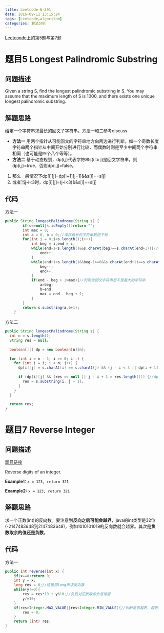 ```yaml
---
title: Leetcode-6-391
date: 2016-09-11 13:15:24
tags: [Leetcode,algorithm]
categories: 算法分析
---
```


[Leetcoode](https://leetcode.com/problemset/algorithms/)上的第5题与第7题

# 题目5 Longest Palindromic Substring
## 问题描述

Given a string S, find the longest palindromic substring in S. You may assume that the maximum length of S is 1000, and there exists one unique longest palindromic substring.

## 解题思路

给定一个字符串求最长的回文子字符串。方法一和二参考discuss


* **方法一** 用两个指针从可能回文的字符串地方向两边进行判断。如一个奇数长度字符串两个指针从中间开始分别进行比较，而偶数时则是至少中间两个字符串相同（也可能是四个八个等等）。
* **方法二** 基于动态规划，dp(i,j)代表字符串s(i to j)是回文字符串，则dp(i,j)=true，否则dp(i,j)=false。
1. 那么一般情况下dp\[i][j]=dp\[i+1]\[j=1]&&s[i]==s\[j]
2. 或者当j-i<3时，dp\[i][j]=(j-i<3)&&s[i]==s\[j]
## 代码

方法一

```java
public String longestPalindrome(String s) {
        if(s==null|s.isEmpty())return "";
        int max = 0;
        int a = 0, b = 0;//保存最长的字符串数组下标
        for(int i = 0;i<s.length();i++){
            int beg = i,end = i;
            while(end+1<s.length()&&s.charAt(beg)==s.charAt(end+1)){//判断可能为回文字符串的中间
                end++;
            }
            while(end+1<s.length()&&beg-1>=0&&s.charAt(end+1)==s.charAt(beg-1)){//向中间向两边两边开始遍历
                beg--;
                end++;
            }
            if(end - beg + 1>max){//判断该回文字符串是不是最大的字符串
                a=beg;
                b=end;
                max = end - beg + 1;
            }
        }
        return s.substring(a,b+1);
    }
```

方法二

```java
public String longestPalindrome(String s) {
  int n = s.length();
  String res = null;
    
  boolean[][] dp = new boolean[n][n];
    
  for (int i = n - 1; i >= 0; i--) {
    for (int j = i; j < n; j++) {
      dp[i][j] = s.charAt(i) == s.charAt(j) && (j - i < 3 || dp[i + 1][j - 1]);//求得dp的值
            
      if (dp[i][j] && (res == null || j - i + 1 > res.length())) {//dp值为true则该字符串为回文字符串
        res = s.substring(i, j + 1);
      }
    }
  }
    
  return res;
}
```


# 题目7 Reverse Integer
## 问题描述

[题目链接](https://leetcode.com/problems/reverse-integer/)

Reverse digits of an integer.

**Example1:** `x = 123, return 321`

**Example2:** `x = 123, return 321`

## 解题思路

求一个正数(int)的反向数。要注意到**反向之后可能会越界**，java的int类型是32位(-2147483648到2147483648)，例如1010101019的反向数就会越界。其次是**负数取余的值还是负数**。


## 代码

方法一

```java
public int reverse(int x) {
    if(x==0)return 0;
    int y = x;
    long res = 0;//这里用long来求反向数
    while(y!=0){
        res = res*10 + y%10;//负数对正数取余负号保留
        y/=10;
    }
    if(res>Integer.MAX_VALUE||res<Integer.MIN_VALUE){//判断是否越界，越界则反向数为0
        res = 0;
    }
    return (int) res;
}
```
